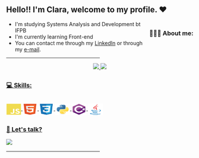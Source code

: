 <h2 align="left">Hello!! I'm Clara, welcome to my profile. ❤️ </h2> 
<div align="left">
<body>
<h3 style="float:right;">👩🏻‍🎓 About me:</h3>

<ul>
  <li>I'm studying Systems Analysis and Development bt IFPB</li>
  <li>I'm currently learning Front-end</li>
  <li>You can contact me through my <a href="https://www.linkedin.com/in/clara-soares-4315a1273/">LinkedIn</a> 
  or through my <a href = "mailto: claraahsb@gmail.com">e-mail</a>.</li>
</ul>

</body>

<hr style="width:50%", size="3", color=black>  
  <div align="center">
  <a href="https://github.com/clarasoaresdev">
  <img height="150em" src="https://github-readme-stats.vercel.app/api?username=clarasoaresdev&show_icons=true&theme=jolly&include_all_commits=true&count_private=true"/>
  <img height="150em" src="https://github-readme-stats.vercel.app/api/top-langs/?username=clarasoaresdev&layout=compact&langs_count=7&theme=jolly"/>
       <h2 align="center"> </h2>  
</div>

<div align="left">
  <h3 align="left"> 💻 Skills: </h3> 
<div style="display: inline_block"><br>
  <img align="center" alt="Clara-Js" height="30" width="40" src="https://raw.githubusercontent.com/devicons/devicon/master/icons/javascript/javascript-plain.svg">
  <img align="center" alt="Clara-HTML" height="30" width="40" src="https://raw.githubusercontent.com/devicons/devicon/master/icons/html5/html5-original.svg">
  <img align="center" alt="Clara-CSS" height="30" width="40" src="https://raw.githubusercontent.com/devicons/devicon/master/icons/css3/css3-original.svg">
  <img align="center" alt="Clara-Python" height="30" width="40" src="https://raw.githubusercontent.com/devicons/devicon/master/icons/python/python-original.svg">
  <img align="center" alt="Clara-Csharp" height="30" width="40" src="https://raw.githubusercontent.com/devicons/devicon/master/icons/csharp/csharp-original.svg">
  <img align="center" alt="Clara-Java" height="30" width="40" src="https://raw.githubusercontent.com/devicons/devicon/master/icons/java/java-original.svg">
</div>

 <div align="left">
   <h2 align="center"> </h2> 
<h3 align="left"> 💬 Let's talk?</h3> 
 </div>

 <div align="left">
  <a href="https://www.linkedin.com/in/clara-soares-4315a1273/" target="_blank"><img src="https://img.shields.io/badge/-LinkedIn-%230077B5?style=for-the- badge&logo=linkedin&logoColor=white" target="_blank"></a> 
   <hr style="width:50%", size="3", color=black>  
  </div>
